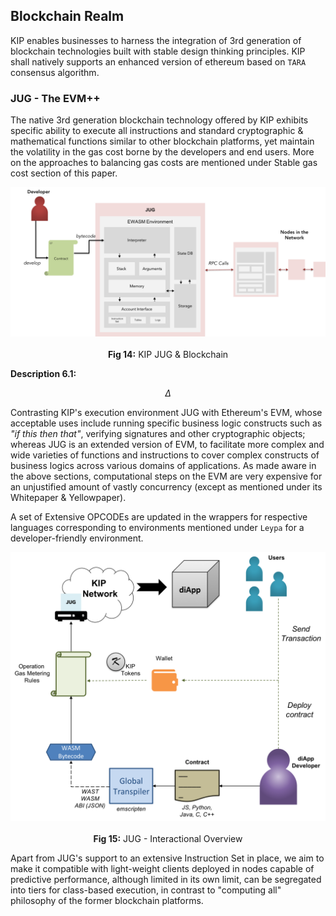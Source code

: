 ## Blockchain Realm

KIP enables businesses to harness the integration of 3rd generation of blockchain technologies built with stable design thinking principles. KIP shall natively supports an enhanced version of ethereum based on `TARA` consensus algorithm.

### JUG - The EVM++

The native 3rd generation blockchain technology offered by KIP exhibits specific ability to execute all instructions and standard cryptographic & mathematical functions similar to other blockchain platforms, yet maintain the volatility in the gas cost borne by the developers and end users. More on the approaches to balancing gas costs are mentioned under Stable gas cost section of this paper.

![KIP JUG](images/tech-primer/KIP-JUG.png)
<p align="center"> <b>Fig 14:</b> KIP JUG & Blockchain <sup><a href="#references"></a></sup> </p>

**Description 6.1:**

$$
\Delta
$$

Contrasting KIP's execution environment JUG with Ethereum's EVM, whose acceptable uses include running specific business logic constructs such as *"if this then that"*, verifying signatures and other cryptographic objects; whereas JUG is an extended version of EVM, to facilitate more complex and wide varieties of functions and instructions to cover complex constructs of business logics across various domains of applications. As made aware in the above sections, computational steps on the EVM are very expensive for an unjustified amount of vastly concurrency (except as mentioned under its Whitepaper & Yellowpaper).

A set of Extensive OPCODEs are updated in the wrappers for respective languages corresponding to environments mentioned under `Leypa` for a developer-friendly environment.

![KIP JUG](images/tech-primer/KIP-JUG-Txn.png)
<p align="center"> <b>Fig 15:</b> JUG - Interactional Overview <sup><a href="#references"></a></sup> </p>

Apart from JUG's support to an extensive Instruction Set in place, we aim to make it compatible with light-weight clients deployed in nodes capable of predictive performance, although limited in its own limit, can be segregated into tiers for class-based execution, in contrast to "computing all" philosophy of the former blockchain platforms.